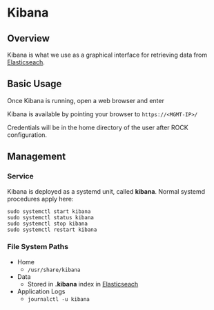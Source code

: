 # Kibana

## Overview
Kibana is what we use as a graphical interface for retrieving data from
[Elasticseach](elasticsearch.md).

## Basic Usage
Once Kibana is running, open a web browser and enter

Kibana is available by pointing your browser to `https://<MGMT-IP>/`

Credentials will be in the home directory of the user after ROCK configuration.

## Management

### Service
Kibana is deployed as a systemd unit, called **kibana**. Normal
systemd procedures apply here:

```
sudo systemctl start kibana
sudo systemctl status kibana
sudo systemctl stop kibana
sudo systemctl restart kibana
```

### File System Paths

* Home
  * `/usr/share/kibana`
* Data
  * Stored in **.kibana** index in [Elasticseach](elasticsearch.md)
* Application Logs
  * `journalctl -u kibana`
